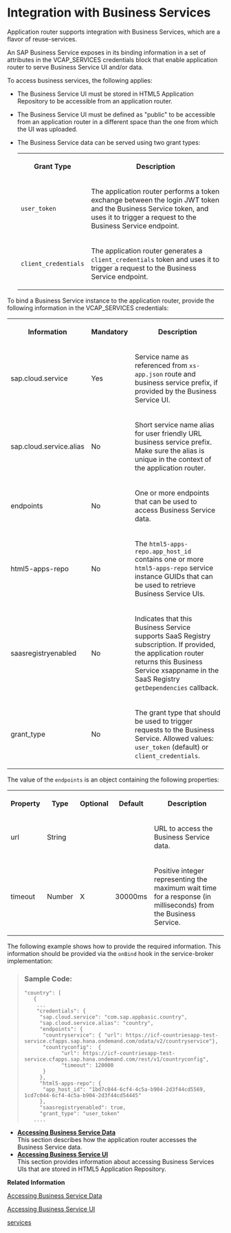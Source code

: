 <!-- loiof6337cd6065a42b59579c069256072ec -->

# Integration with Business Services

Application router supports integration with Business Services, which are a flavor of reuse-services.

An SAP Business Service exposes in its binding information in a set of attributes in the VCAP\_SERVICES credentials block that enable application router to serve Business Service UI and/or data.

To access business services, the following applies:

-   The Business Service UI must be stored in HTML5 Application Repository to be accessible from an application router.

-   The Business Service UI must be defined as "public" to be accessible from an application router in a different space than the one from which the UI was uploaded.

-   The Business Service data can be served using two grant types:


    <table>
    <tr>
    <th>

    Grant Type


    
    </th>
    <th>

    Description


    
    </th>
    </tr>
    <tr>
    <td>

    `user_token`


    
    </td>
    <td>

    The application router performs a token exchange between the login JWT token and the Business Service token, and uses it to trigger a request to the Business Service endpoint.


    
    </td>
    </tr>
    <tr>
    <td>

    `client_credentials`


    
    </td>
    <td>

    The application router generates a `client_credentials` token and uses it to trigger a request to the Business Service endpoint.


    
    </td>
    </tr>
    </table>
    

To bind a Business Service instance to the application router, provide the following information in the VCAP\_SERVICES credentials:


<table>
<tr>
<th>

Information



</th>
<th>

Mandatory



</th>
<th>

Description



</th>
</tr>
<tr>
<td>

sap.cloud.service



</td>
<td>

Yes



</td>
<td>

Service name as referenced from `xs-app.json` route and business service prefix, if provided by the Business Service UI.



</td>
</tr>
<tr>
<td>

sap.cloud.service.alias



</td>
<td>

No



</td>
<td>

Short service name alias for user friendly URL business service prefix. Make sure the alias is unique in the context of the application router.



</td>
</tr>
<tr>
<td>

endpoints



</td>
<td>

No



</td>
<td>

One or more endpoints that can be used to access Business Service data.



</td>
</tr>
<tr>
<td>

html5-apps-repo



</td>
<td>

No



</td>
<td>

The `html5-apps-repo.app_host_id` contains one or more `html5-apps-repo` service instance GUIDs that can be used to retrieve Business Service UIs.



</td>
</tr>
<tr>
<td>

saasregistryenabled



</td>
<td>

No



</td>
<td>

Indicates that this Business Service supports SaaS Registry subscription. If provided, the application router returns this Business Service xsappname in the SaaS Registry `getDependencies` callback.



</td>
</tr>
<tr>
<td>

grant\_type



</td>
<td>

No



</td>
<td>

The grant type that should be used to trigger requests to the Business Service. Allowed values: `user_token` \(default\) or `client_credentials`.



</td>
</tr>
</table>

The value of the `endpoints` is an object containing the following properties:


<table>
<tr>
<th>

Property



</th>
<th>

Type



</th>
<th>

Optional



</th>
<th>

Default



</th>
<th>

Description



</th>
</tr>
<tr>
<td>

url



</td>
<td>

String



</td>
<td>

 



</td>
<td>

 



</td>
<td>

URL to access the Business Service data.



</td>
</tr>
<tr>
<td>

timeout



</td>
<td>

Number



</td>
<td>

X



</td>
<td>

30000ms



</td>
<td>

Positive integer representing the maximum wait time for a response \(in milliseconds\) from the Business Service.



</td>
</tr>
</table>

The following example shows how to provide the required information. This information should be provided via the `onBind` hook in the service-broker implementation:

> ### Sample Code:  
> ```lang-java
> "country": [
>    {
>     ...
>     "credentials": {
>      "sap.cloud.service": "com.sap.appbasic.country", 
>      "sap.cloud.service.alias": "country",            
>      "endpoints": {                                   
>       "countryservice": { "url": https://icf-countriesapp-test-service.cfapps.sap.hana.ondemand.com/odata/v2/countryservice"},
>       "countryconfig":  { 
>             "url": https://icf-countriesapp-test-service.cfapps.sap.hana.ondemand.com/rest/v1/countryconfig",
>             "timeout": 120000 
>       }
>      },
>      "html5-apps-repo": {                           
>       "app_host_id": "1bd7c044-6cf4-4c5a-b904-2d3f44cd5569, 1cd7c044-6cf4-4c5a-b904-2d3f44cd54445"
>      },
>      "saasregistryenabled": true,
>      "grant_type": "user_token"
>    ....
> ```

-   **[Accessing Business Service Data](Accessing_Business_Service_Data_783809d.md "This section describes how the application router accesses the Business Service
        data.")**  
This section describes how the application router accesses the Business Service data.
-   **[Accessing Business Service UI](Accessing_Business_Service_UI_0f1f92e.md "This section provides information about accessing Business Services UIs that are stored
		in HTML5 Application Repository.")**  
This section provides information about accessing Business Services UIs that are stored in HTML5 Application Repository.

**Related Information**  


[Accessing Business Service Data](Accessing_Business_Service_Data_783809d.md "This section describes how the application router accesses the Business Service data.")

[Accessing Business Service UI](Accessing_Business_Service_UI_0f1f92e.md "This section provides information about accessing Business Services UIs that are stored in HTML5 Application Repository.")

[services](services_92741fa.md "Specify options for a service in your application.")

